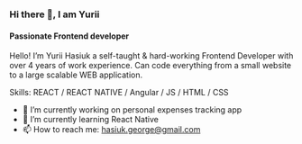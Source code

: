 ### Hi there 👋, I am Yurii
#### Passionate Frontend developer
Hello! I’m Yurii Hasiuk a self-taught & hard-working Frontend Developer with over 4 years of work experience. Can code everything from a small website to a large scalable WEB application. 

Skills: REACT / REACT NATIVE / Angular / JS / HTML / CSS

- 🔭 I’m currently working on personal expenses tracking app 
- 🌱 I’m currently learning React Native 
- 📫 How to reach me: hasiuk.george@gmail.com 

